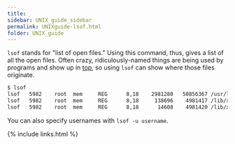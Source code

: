 ```yaml
---
title:
sidebar: UNIX_guide_sidebar
permalink: UNIXguide-lsof.html
folder: UNIX_guide
---
```


<link rel="stylesheet" href="css/theme-blue.css">

`lsof` stands for "list of open files."
Using this command, thus, gives a list of all the open files.
Often crazy, ridiculously-named things are being used by programs and show up
in [top](UNIXguide-top.html), so using `lsof` can show where those files
originate.
```bash
$ lsof
lsof   5982    root  mem     REG      8,18    2981280   50856367 /usr/lib/locale/locale-archive
lsof   5982    root  mem     REG      8,18     138696    4981417 /lib/x86_64-linux-gnu/libpthread-2.23.so
lsof   5982    root  mem     REG      8,18      14608    4981420 /lib/x86_64-linux-gnu/libdl-2.23.so
```
You can also specify usernames with `lsof -u username`.

{% include links.html %}
